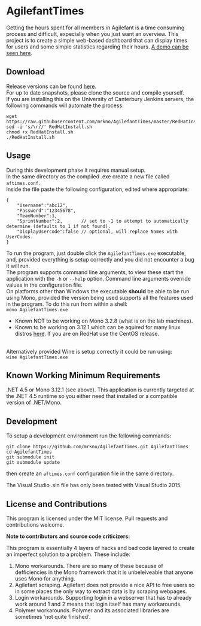 # AgilefantTimes

Getting the hours spent for all members in Agilefant is a time consuming process and difficult, expecially when you just want an overview. This project is to create a simple web-based dashboard that can display times for users and some simple statistics regarding their hours.
[A demo can be seen here](http://times.sws.nz/).

## Download
Release versions can be found [here](https://github.com/mrkno/AgilefantTimes/releases).<br>
For up to date snapshots, please clone the source and compile yourself.<br>
If you are installing this on the University of Canterbury Jenkins servers, the following commands will automate the process:<br>
```
wget https://raw.githubusercontent.com/mrkno/AgilefantTimes/master/RedHatInstall.sh
sed -i 's/\r//' RedHatInstall.sh
chmod +x RedHatInstall.sh
./RedHatInstall.sh
```

## Usage
During this development phase it requires manual setup.<br>
In the same directory as the compiled .exe create a new file called <code>aftimes.conf</code>.<br>
Inside the file paste the following configuration, edited where appropriate:<br>
```
{
	"Username":"abc12",
	"Password":"12345678",
	"TeamNumber":1,
	"SprintNumber":2,       // set to -1 to attempt to automatically determine (defaults to 1 if not found).
	"DisplayUsercode":false // optional, will replace Names with UserCodes.
}
```
To run the program, just double click the `AgilefantTimes.exe` executable, and, provided everything is setup correctly and you did not encounter a bug it will run.<br>
The program supports command line arguments, to view these start the application with the `-h` or `--help` option. Command line arguments override values in the configuration file.<br>
On platforms other than Windows the executable **should** be able to be run using Mono, provided the version being used supports all the features used in the program. To do this run from within a shell:<br>
```mono AgilefantTimes.exe```<br>

* Known NOT to be working on Mono 3.2.8 (what is on the lab machines).
* Known to be working on 3.12.1 which can be aquired for many linux distros [here](http://software.opensuse.org/download.html?project=home%3Atpokorra%3Amono&package=mono-opt). If you are on RedHat use the CentOS release.

<br>Alternatively provided Wine is setup correctly it could be run using:<br>
```wine AgilefantTimes.exe```

## Known Working Minimum Requirements
.NET 4.5 or Mono 3.12.1 (see above).
This application is currently targeted at the .NET 4.5 runtime so you either need that installed or a compatible version of .NET/Mono.

## Development
To setup a development environment run the following commands:
```
git clone https://github.com/mrkno/AgilefantTimes.git AgilefantTimes
cd AgilefantTimes
git submodule init
git submodule update
```
then create an `aftimes.conf` configuration file in the same directory.

The Visual Studio .sln file has only been tested with Visual Studio 2015.

## License and Contributions
This program is licensed under the MIT license. Pull requests and contributions welcome.

<b>Note to contributors and source code criticizers:</b>

This program is essentially 4 layers of hacks and bad code layered to create an imperfect solution to a problem.
These include:

1. Mono workarounds. There are so many of these because of defficiencies in the Mono framework that it is unbeleiveable that anyone uses Mono for anything.
2. Agilefant scraping. Agilefant does not provide a nice API to free users so in some places the only way to extract data is by scraping webpages.
3. Login workarounds. Supporting login in a webserver that has to already work around 1 and 2 means that login itself has many workarounds.
4. Polymer workarounds. Polymer and its associated libraries are sometimes 'not quite finished'.